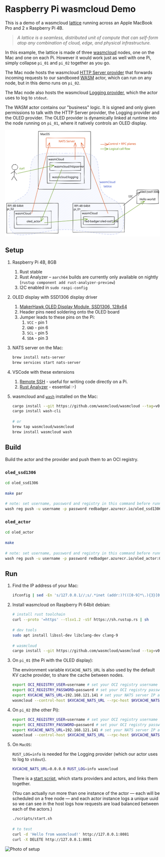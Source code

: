 # Raspberry Pi wasmcloud Demo

This is a demo of a wasmcloud [lattice](https://www.wasmcloud.dev/reference/lattice) running across an Apple MacBook Pro and 2 x Raspberry Pi 4B.

> _A lattice is a seamless, distributed unit of compute that can self-form atop any combination of cloud, edge, and physical infrastructure._

In this example, the lattice is made of three [wasmcloud](https://wasmcloud.dev/) nodes, one on the Mac and one on each Pi. However it would work just as well with one Pi, simply collapse `pi_01` and `pi_02` together as you go.

The Mac node hosts the wasmcloud [HTTP Server provider](https://github.com/wasmCloud/capability-providers) that forwards incoming requests to our sandboxed [WASM](https://webassembly.org/) actor, which can run on any node, but in this demo runs on `pi_02`.

The Mac node also hosts the wasmcloud [Logging provider](https://github.com/wasmCloud/capability-providers), which the actor uses to log to `stdout`.

The WASM actor contains our "business" logic. It is signed and only given permissions to talk with the HTTP Server provider, the Logging provider and the OLED provider. The OLED provider is dynamically linked at runtime into the node running on `pi_01`, where it natively controls an OLED display.

![wasmcloud lattice across Mac and Pi](./docs/wasmcloud-lattice.svg)

## Setup

1. Raspberry Pi 4B, 8GB

   1. Rust stable
   2. Rust Analyzer – `aarch64` builds are currently only available on nightly (`rustup component add rust-analyzer-preview`)
   3. I2C enabled in `sudo raspi-config`

2. OLED display with SSD1306 display driver

   1. [MakerHawk OLED Display Module, SSD1306, 128x64](https://smile.amazon.co.uk/gp/product/B0777HHQDT)
   2. Header pins need soldering onto the OLED board
   3. Jumper leads to these pins on the Pi:
      1. `VCC` - pin 1
      2. `GND` - pin 6
      3. `SCL` - pin 5
      4. `SDA` - pin 3

3. NATS server on the Mac:

   ```sh
   brew install nats-server
   brew services start nats-server
   ```

4. VSCode with these extensions

   1. [Remote SSH](https://code.visualstudio.com/docs/remote/ssh) - useful for writing code directly on a Pi.
   2. [Rust Analyzer](https://marketplace.visualstudio.com/items?itemName=matklad.rust-analyzer) - essential :-)

5. wasmcloud and [`wash`](https://github.com/wascc/wash) installed on the Mac:

   ```sh
   cargo install --git https://github.com/wasmcloud/wasmcloud --tag=v0.16.0 wasmcloud
   cargo install wash-cli

   # or
   brew tap wasmcloud/wasmcloud
   brew install wasmcloud wash
   ```

## Build

Build the actor and the provider and push them to an OCI registry.

### `oled_ssd1306`

```sh
cd oled_ssd1306

make par

# note: set username, password and registry in this command before running
wash reg push -u username -p password redbadger.azurecr.io/oled_ssd1306_provider:0.0.1 target/aarch64-unknown-linux-gnu/release/oled-ssd1306-provider.par.gz
```

### `oled_actor`

```sh
cd oled_actor

make

# note: set username, password and registry in this command before running
wash reg push -u username -p password redbadger.azurecr.io/oled_actor:0.0.1 ./target/wasm32-unknown-unknown/release/oled_actor_s.wasm
```

## Run

1. Find the IP address of your Mac:

   ```sh
   ifconfig | sed -En 's/127.0.0.1//;s/.*inet (addr:)?(([0-9]*\.){3}[0-9]*).*/\2/p'
   ```

2. Install wasmcloud on Raspberry Pi 64bit debian:

   ```bash
   # install rust toolchain
   curl --proto '=https' --tlsv1.2 -sSf https://sh.rustup.rs | sh

   # dev tools
   sudo apt install libssl-dev libclang-dev clang-9

   # wasmcloud
   cargo install --git https://github.com/wasmcloud/wasmcloud --tag=v0.16.0 wasmcloud
   ```

3. On `pi_01` (the Pi with the OLED display):

   The environment variable `KVCACHE_NATS_URL` is also used by the default KV cache provider, to share the cache between nodes.

   ```sh
   export OCI_REGISTRY_USER=username # set your OCI registry username
   export OCI_REGISTRY_PASSWORD=password # set your OCI registry password
   export KVCACHE_NATS_URL=192.168.121.141 # set your NATS server IP address from step 1
   wasmcloud --control-host $KVCACHE_NATS_URL --rpc-host $KVCACHE_NATS_URL --allow-live-updates --label name=pi-01
   ```

4. On `pi_02` (the other Pi):

   ```sh
   export OCI_REGISTRY_USER=username # set your OCI registry username
   export OCI_REGISTRY_PASSWORD=password # set your OCI registry password
   export KVCACHE_NATS_URL=192.168.121.141 # set your NATS server IP address from step 1
   wasmcloud --control-host $KVCACHE_NATS_URL --rpc-host $KVCACHE_NATS_URL --allow-live-updates --label name=pi-02
   ```

5. On `MacOS`:

   `RUST_LOG=info` is needed for the Logging provider (which our actor uses to log to `stdout`).

   ```sh
   KVCACHE_NATS_URL=0.0.0.0 RUST_LOG=info wasmcloud
   ```

   There is a [start script](./scripts/start.sh), which starts providers and actors, and links them together.

   (You can actually run more than one instance of the actor — each will be scheduled on a free node — and each actor instance logs a unique uuid so we can see in the host logs how requests are load balanced between each of the actors.)

   ```sh
   ./scripts/start.sh

   # to test
   curl -d 'Hello from wasmcloud!' http://127.0.0.1:8081
   curl -X DELETE http://127.0.0.1:8081
   ```

![Photo of setup](docs/wasmcloud.jpg)
